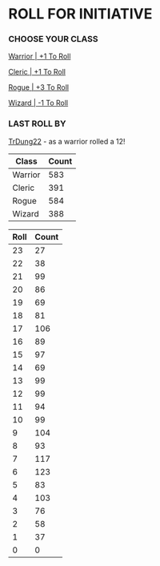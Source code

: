 # ROLL FOR INITIATIVE
### CHOOSE YOUR CLASS

[Warrior | +1 To Roll](https://github.com/benjaminsampica/benjaminsampica/issues/new?title=roll%7Cwarrior&body=Just+click+%27Submit+new+issue%27.)

[Cleric | +1 To Roll](https://github.com/benjaminsampica/benjaminsampica/issues/new?title=roll%7Ccleric&body=Just+click+%27Submit+new+issue%27.)

[Rogue | +3 To Roll](https://github.com/benjaminsampica/benjaminsampica/issues/new?title=roll%7Crogue&body=Just+click+%27Submit+new+issue%27.)

[Wizard | -1 To Roll](https://github.com/benjaminsampica/benjaminsampica/issues/new?title=roll%7Cwizard&body=Just+click+%27Submit+new+issue%27.)
### LAST ROLL BY
[TrDung22](https://www.github.com/TrDung22) - as a warrior rolled a 12!

|Class|Count|
|-|-|
|Warrior|583|
|Cleric|391|
|Rogue|584|
|Wizard|388|

|Roll|Count|
|-|-|
|23|27
|22|38
|21|99
|20|86
|19|69
|18|81
|17|106
|16|89
|15|97
|14|69
|13|99
|12|99
|11|94
|10|99
|9|104
|8|93
|7|117
|6|123
|5|83
|4|103
|3|76
|2|58
|1|37
|0|0

